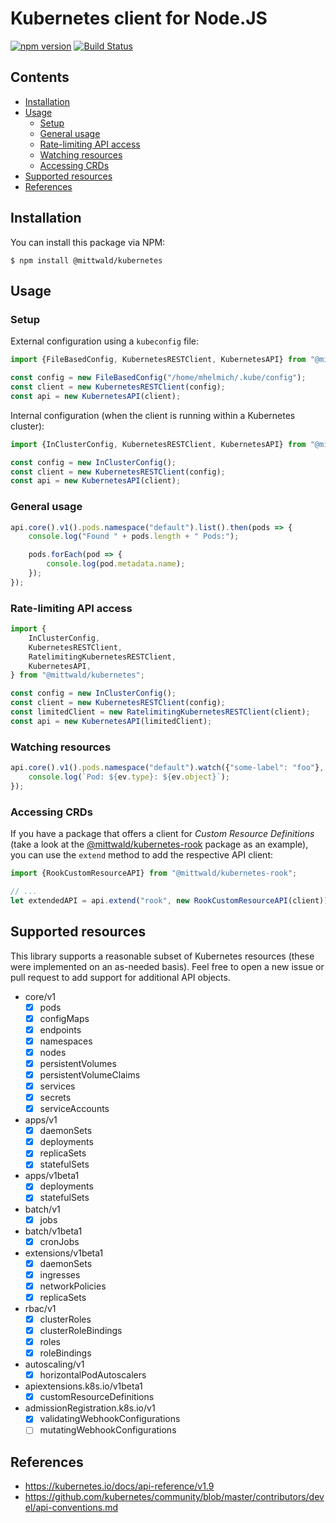 # Kubernetes client for Node.JS

[![npm version](https://badge.fury.io/js/%40mittwald%2Fkubernetes.svg)](https://www.npmjs.com/package/@mittwald/kubernetes)
[![Build Status](https://travis-ci.org/mittwald/node-kubernetes.svg?branch=master)](https://travis-ci.org/mittwald/node-kubernetes)

## Contents

- [Installation](#installation)
- [Usage](#usage)
  - [Setup](#setup)
  - [General usage](#general-usage)
  - [Rate-limiting API access](#rate-limiting-api-access)
  - [Watching resources](#watching-resources)
  - [Accessing CRDs](#accessing-crds)
- [Supported resources](#supported-resources)
- [References](#references)

## Installation

You can install this package via NPM:

    $ npm install @mittwald/kubernetes

## Usage

### Setup

External configuration using a `kubeconfig` file:

```typescript
import {FileBasedConfig, KubernetesRESTClient, KubernetesAPI} from "@mittwald/kubernetes";

const config = new FileBasedConfig("/home/mhelmich/.kube/config");
const client = new KubernetesRESTClient(config);
const api = new KubernetesAPI(client);
```

Internal configuration (when the client is running within a Kubernetes cluster):

```typescript
import {InClusterConfig, KubernetesRESTClient, KubernetesAPI} from "@mittwald/kubernetes";

const config = new InClusterConfig();
const client = new KubernetesRESTClient(config);
const api = new KubernetesAPI(client);
```

### General usage

```typescript
api.core().v1().pods.namespace("default").list().then(pods => {
    console.log("Found " + pods.length + " Pods:");

    pods.forEach(pod => {
        console.log(pod.metadata.name);
    });
});
```

### Rate-limiting API access

```typescript
import {
    InClusterConfig, 
    KubernetesRESTClient, 
    RatelimitingKubernetesRESTClient, 
    KubernetesAPI,
} from "@mittwald/kubernetes";

const config = new InClusterConfig();
const client = new KubernetesRESTClient(config);
const limitedClient = new RatelimitingKubernetesRESTClient(client);
const api = new KubernetesAPI(limitedClient);
```

### Watching resources

```typescript
api.core().v1().pods.namespace("default").watch({"some-label": "foo"}, ev => {
    console.log(`Pod: ${ev.type}: ${ev.object}`);    
});
```

### Accessing CRDs

If you have a package that offers a client for _Custom Resource Definitions_
(take a look at the [@mittwald/kubernetes-rook](https://github.com/mittwald/node-kubernetes-rook)
package as an example), you can use the `extend` method to add the respective
API client:

```typescript
import {RookCustomResourceAPI} from "@mittwald/kubernetes-rook";

// ...
let extendedAPI = api.extend("rook", new RookCustomResourceAPI(client));
```

## Supported resources

This library supports a reasonable subset of Kubernetes resources
(these were implemented on an as-needed basis). Feel free to open a
new issue or pull request to add support for additional API objects.

- core/v1
    - [x] pods
    - [x] configMaps
    - [x] endpoints
    - [x] namespaces
    - [x] nodes
    - [x] persistentVolumes
    - [x] persistentVolumeClaims
    - [x] services
    - [x] secrets
    - [x] serviceAccounts
- apps/v1
    - [x] daemonSets
    - [x] deployments
    - [x] replicaSets
    - [x] statefulSets
- apps/v1beta1
    - [x] deployments
    - [x] statefulSets
- batch/v1
    - [x] jobs
- batch/v1beta1
    - [x] cronJobs
- extensions/v1beta1
    - [x] daemonSets
    - [x] ingresses
    - [x] networkPolicies
    - [x] replicaSets
- rbac/v1
    - [x] clusterRoles
    - [x] clusterRoleBindings
    - [x] roles
    - [x] roleBindings
- autoscaling/v1
    - [x] horizontalPodAutoscalers
- apiextensions.k8s.io/v1beta1
    - [x] customResourceDefinitions
- admissionRegistration.k8s.io/v1
    - [x] validatingWebhookConfigurations
    - [ ] mutatingWebhookConfigurations

## References

- https://kubernetes.io/docs/api-reference/v1.9
- https://github.com/kubernetes/community/blob/master/contributors/devel/api-conventions.md
